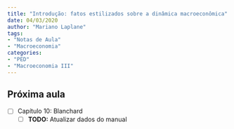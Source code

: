 ```yaml
---
title: "Introdução: fatos estilizados sobre a dinâmica macroeconômica"
date: 04/03/2020
author: "Mariano Laplane"
tags:
- "Notas de Aula"
- "Macroeconomia"
categories:
- "PED"
- "Macroeconomia III"
---
```


## Próxima aula

- [ ] Capítulo 10: Blanchard
  - [ ] **TODO:** Atualizar dados do manual